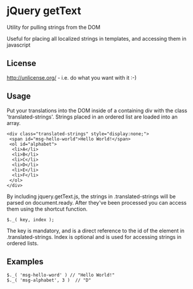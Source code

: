 jQuery getText
=================

Utility for pulling strings from the DOM

Useful for placing all localized strings in templates, and accessing them in javascript


License
-------

http://unlicense.org/ - i.e. do what you want with it :-)

Usage
-----

Put your translations into the DOM inside of a containing div with the class 'translated-strings'. Strings placed in an ordered list are loaded into an array.

	<div class="translated-strings" style="display:none;">
	 <span id="msg-hello-world">Hello World!</span>
	 <ol id="alphabet">
	  <li>A</li>
	  <li>B</li>
	  <li>C</li>
	  <li>D</li>
	  <li>E</li>
	  <li>F</li>
	 </ol>
	</div>

By including jquery.getText.js, the strings in .translated-strings will be parsed on document.ready. After they've been processed you can access them using the shortcut function. 

	$._( key, index ); 
	
The key is mandatory, and is a direct reference to the id of the element in .translated-strings. Index is optional and is used for accessing strings in ordered lists. 
	
Examples
--------


	$._( 'msg-hello-word' ) // "Hello World!"
	$._( 'msg-alphabet', 3 )  // "D"
	
